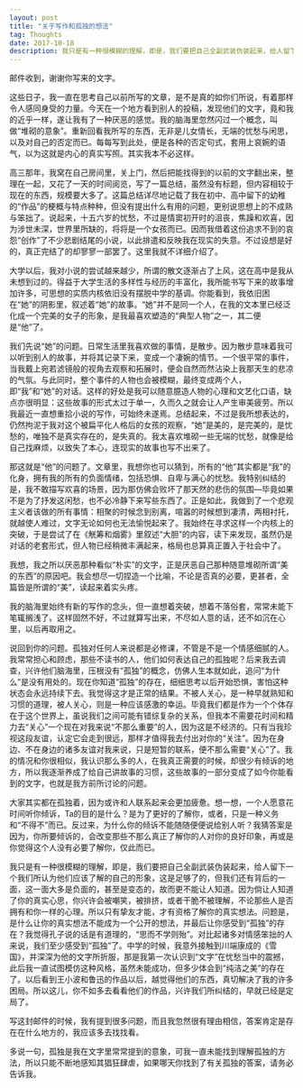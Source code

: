 ```yaml
---
layout: post
title: "关于写作和孤独的想法"
tag: Thoughts
date: 2017-10-18
description: 我只是有一种很模糊的理解，即是，我们要把自己全副武装伪装起来，给人留下一个我们所认为他们应该了解的自己的形象，这是足够了的，但我们还有背后的一面，这一面大多是负面的，甚至是变态的，故而更不能让人知道。因为倘让人知道了你的真实心思，你兴许会被嘲笑，被排挤，或者干脆不被理解，不论那些人是否拥有和你一样的心理。所以只有挚友才能，才有资格了解你的真实想法。问题是，是什么让你的真实想法不能成为一个公开的想法，并最后让你感受到“孤独”的存在？
---
```


邮件收到，谢谢你写来的文字。

这些日子，我一直在思考自己以前所写的文章，是不是真的如你们所说，有着那样令人感同身受的力量。今天在一个地方看到别人的投稿，发现他们的文字，竟和我的近乎一样，遂让我有了一种厌恶的感觉。我的脑海里忽然闪过一个概念，叫做“堆砌的意象”。重新回看我所写的东西，无非是儿女情长，无端的忧愁与闲思，以及对自己的否定而已。每每写到此处，便是各种的否定句式，套用上哀婉的语气，以为这就是内心的真实写照。其实我本不必这样。

高三那年，我窝在自己房间里，关上门，然后把能找得到的以前的文字翻出来，整理在一起，又花了一天的时间阅览，写了一篇总结，虽然没有标题，但内容相较于现在的东西，规模要大多了。这篇总结详尽地记载了我在初中、高中留下的幼稚的“作品”的梗概与特点种种，但没有提出什么有用的问题，更别说思想上的不成熟与笨拙了。说起来，十五六岁的忧愁，不过是情窦初开时的沮丧，焦躁和欢喜，因为涉世未深，世界里所缺的，将将是一个女孩而已。因而我借着这份追求不到的哀怨“创作”了不少悲剧结尾的小说，以此排遣和反映我在现实的失意。不过设想是好的，真正完结了的却寥寥一部罢了。这里我就不详细介绍了。

大学以后，我对小说的尝试越来越少，所谓的散文逐渐占了上风，这在高中是我从未想到过的。得益于大学生活的多样性与经历的丰富化，我所能书写下来的故事增加许多，可思想的实质内核依旧没有摆脱中学的基调。你能看到，我依旧困在“她”的阴影里，叙述着“她”的故事。“她”并不是同一个人，在我的文本里已经泛化成一个完美的女子的形象，是我最喜欢塑造的“典型人物”之一，其二便是“他”了。

我们先说“她”的问题。日常生活里我喜欢做的事情，是散步。因为散步意味着我可以听到别人的故事，并将其记录下来，变成一个凄婉的情节。一个很平常的事件，当我戴上宛若滤镜般的视角去观察和拓展时，便会自然而然沾染上我那天生的悲凉的气氛。与此同时，整个事件的人物也会被模糊，最终变成两个人，即“我”和“她”的对话。这样的好处是我可以随意臆造人物的心理和文艺化口语，缺点亦很明显：这些故事的形式太过于单一，久而久之就会让人产生审美疲劳。所以我最近一直想重拾小说的写作，可始终未遂焉。总结起来，不过是我所想表达的，仍然拘泥于我对这个被扁平化人格后的女孩的观察，“她”是美的，是完美的，是忧愁的，唯独不是真实存在的，是失真的。我太喜欢堆砌一些无端的忧愁，就像是给自己找麻烦，以致失了本心，连现实的故事也写不出来了。

那这就是“他”的问题了。文章里，我想你也可以猜到，所有的“他”其实都是“我”的化身，拥有我的所有的负面情绪，包括恐惧、自卑与满心的忧愁。我特别纠结的是，我不敢描写欢喜的场景，因为那仿佛会败坏了那天然的悲伤的氛围—毕竟如果不是为了抒发这闲愁，也不必冷静下来写些东西了。正是如此，我做到了一个悲观主义者该做的所有事情：相聚的时候念到别离，喧嚣的时候想到凄清，两相衬托，就越使人难过，文字无论如何也无法愉悦起来了。我始终在寻求这样一个内核上的突破，于是尝试了在《觥筹和烟雾》里叙述“大胆”的内容，读下来发现，虽然仍是对话的老套形式，但人物已经稍微丰满起来，格局也总算真正置入于社会中了。

我想，我之所以厌恶那种看似“朴实”的文字，正是厌恶自己那种随意堆砌所谓“美的东西”的原因吧。我会想尽一切捏造一个比喻，不论是否真的必要，更甚者，全篇皆是所谓的“美”，读起来着实头疼。

我的脑海里始终有新的写作的念头，但一直想着突破，想着不落俗套，常常未能下笔辄搁浅了。这样固然不好，不过就算写出来，不尽如人意的话，还不如沉在心里，以后再取用之。

说回到你的问题。孤独对任何人来说都是必修课，不管是不是一个情感细腻的人。我常常担心和顾虑，那些不读书的人，他们如何表达自己的孤独呢？后来我去调查，兴许他们脑海里，压根没有“孤独”的概念，仿佛人生本就如此，追问“为什么”是没有用处的。现在你知道“孤独”的存在，细细思考以后开始恐惧，害怕这种状态会永远持续下去。我觉得这才是正常的结果。不被人关心，是一种早就熟知和习惯的道理，被人关心，则是一种应该感激的幸运。毕竟我们都是作为一个个体存在于这个世界上，虽说我们之间可能有错综复杂的关系，但我本不需要花时间和精力去“关心”一个现在对我来说“不那么重要”的人，因为这是不经济的。只有当我珍视这段友谊，认定它会走到很远，那样才值得我去付出对你的“关注”。因为在身边、不在身边的诸多友谊对我来说，只是短暂的联系，便不那么需要“关心”了。我的情况和你很相似，我认识那么多的人，在我真正需要的时候，却很少有倾诉的地方，所以我逐渐养成了给自己讲故事的习惯，这些故事的一部分变成了如今你能看到的文字，也就是我方前所讨论的问题。

大家其实都在孤独着，因为或许和人联系起来会更加疲惫。想一想，一个人愿意花时间听你倾诉，Ta的目的是什么？是为了更好的了解你，或者，只是一种义务和“不得不”而已。反过来，为什么你的倾诉不能随随便便说给别人听？我猜答案是因为，你所要倾诉的，会改变那些不那么真正了解你的人对你的良好印象，再或是你觉得这个人没有必要了解你，仅此而已。 

我只是有一种很模糊的理解，即是，我们要把自己全副武装伪装起来，给人留下一个我们所认为他们应该了解的自己的形象，这是足够了的，但我们还有背后的一面，这一面大多是负面的，甚至是变态的，故而更不能让人知道。因为倘让人知道了你的真实心思，你兴许会被嘲笑，被排挤，或者干脆不被理解，不论那些人是否拥有和你一样的心理。所以只有挚友才能，才有资格了解你的真实想法。问题是，是什么让你的真实想法不能成为一个公开的想法，并最后让你感受到“孤独”的存在？我觉得孔子说的话是有道理的，“思而不学则殆”。对比起诸多对情感笨拙的人来说，我们至少感受到“孤独”了。中学的时候，我意外接触到川端康成的《雪国》，并深深为他的文字所折服，那是我第一次认识到“文字”在忧愁当中的震撼，此后我一直试图模仿这种风格，虽然未能成功，但多少体会到“纯洁之美”的存在了。以后看到王小波和鲁迅的作品以后，越觉得他们的东西，真切解决了我的许多困局。所以这儿，你不如多去看看他们的作品，兴许我们所纠结的，早就已经是定局了。

写这封邮件的时候，我有提到很多问题，而且我忽然很有理由相信，答案肯定是存在在什么地方的，我应该多去找找看。

多说一句，孤独是我在文字里常常提到的意象，可我一直未能找到理解孤独的方法，所以只能不断地感知其猖狂肆虐，如果哪天你找到了有关孤独的答案，请务必告诉我。
